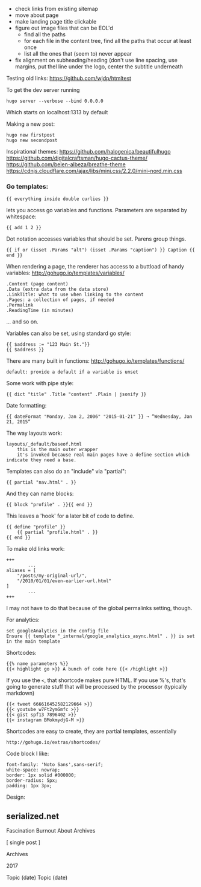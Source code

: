 - check links from existing sitemap
- move about page
- make landing page title clickable
- figure out image files that can be EOL'd
   - find all the paths
   - for each file in the content tree, find all the paths that occur at least once
   - list all the ones that (seem to) never appear
- fix alignment on subheading/heading (don't use line spacing, use margins, put thel line under the logo, center the subtitle underneath

Testing old links: https://github.com/wjdp/htmltest




To get the dev server running

	hugo server --verbose --bind 0.0.0.0

Which starts on localhost:1313 by default

Making a new post:

	hugo new firstpost
	hugo new secondpost

Inspirational themes:
https://github.com/halogenica/beautifulhugo
https://github.com/digitalcraftsman/hugo-cactus-theme/
https://github.com/belen-albeza/breathe-theme
https://cdnjs.cloudflare.com/ajax/libs/mini.css/2.2.0/mini-nord.min.css

### Go templates:

	{{ everything inside double curlies }}

lets you access go variables and functions.
Parameters are separated by whitespace:

	{{ add 1 2 }}

Dot notation accesses variables that should be set.
Parens group things.

	{{ if or (isset .Params "alt") (isset .Params "caption") }} Caption {{ end }}

When rendering a page, the renderer has access to a buttload of handy variables:
http://gohugo.io/templates/variables/

	.Content (page content)
	.Data (extra data from the data store)
	.LinkTitle: what to use when linking to the content
	.Pages: a collection of pages, if needed
	.Permalink
	.ReadingTime (in minutes)

... and so on.

Variables can also be set, using standard go style:

	{{ $address := "123 Main St."}}
	{{ $address }}

There are many built in functions: http://gohugo.io/templates/functions/

	default: provide a default if a variable is unset

Some work with pipe style: 

	{{ dict "title" .Title "content" .Plain | jsonify }}

Date formatting: 

	{{ dateFormat "Monday, Jan 2, 2006" "2015-01-21" }} → “Wednesday, Jan 21, 2015”



The way layouts work:

	layouts/_default/baseof.html
		this is the main outer wrapper
		it's invoked because real main pages have a define section which indicate they need a base.

Templates can also do an "include" via "partial":

	{{ partial "nav.html" . }}

And they can name blocks:

	{{ block "profile" . }}{{ end }}

This leaves a 'hook' for a later bit of code to define.

	{{ define "profile" }}
		{{ partial "profile.html" . }}
	{{ end }}

To make old links work:

	+++
			...
	aliases = [
		"/posts/my-original-url/",
		"/2010/01/01/even-earlier-url.html"
	]
			...
	+++

I may not have to do that because of the global permalinks setting, though.

For analytics:

	set googleAnalytics in the config file
	Ensure {{ template "_internal/google_analytics_async.html" . }} is set in the main template


Shortcodes:

	{{% name parameters %}}
	{{< highlight go >}} A bunch of code here {{< /highlight >}}

If you use the `<`, that shortcode makes pure HTML.
If you use %'s, that's going to generate stuff that will be processed by the processor (typically markdown)

	{{< tweet 666616452582129664 >}}
	{{< youtube w7Ft2ymGmfc >}}
	{{< gist spf13 7896402 >}}
	{{< instagram BMokmydjG-M >}}

Shortcodes are easy to create, they are partial templates, essentially

	http://gohugo.io/extras/shortcodes/


Code block I like:

    font-family: 'Noto Sans',sans-serif;
    white-space: nowrap;
    border: 1px solid #000000;
    border-radius: 5px;
    padding: 1px 3px;

Design:

serialized.net
--------------
Fascination Burnout              About  Archives

[ single post ]

Archives

2017

   Topic (date)
   Topic (date)

